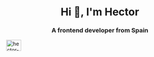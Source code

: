 <h1 align="center">Hi 👋, I'm Hector</h1>
<h3 align="center">A frontend developer from Spain</h3>

<p align="left">
<a href="https://linkedin.com/in/hector-granell-oliva" target="blank"><img align="center" src="https://raw.githubusercontent.com/rahuldkjain/github-profile-readme-generator/master/src/images/icons/Social/linked-in-alt.svg" alt="hector-granell-oliva" height="30" width="40" /></a>
</p>
